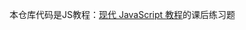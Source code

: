 本仓库代码是JS教程：[现代 JavaScript 教程](https://zh.javascript.info/)的课后练习题

<script>
    ````
    fetch(https://api.github.com/users/coderzoe)
    .then(response => response.json())
    .then(user => {
        let img = document.createElement('img')
        let src = user.avatar_url;
        document.body.append(img)
    })
    ````
</script>